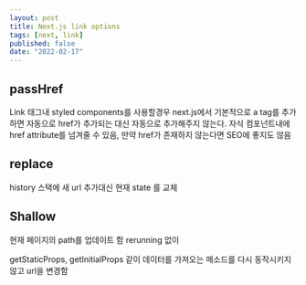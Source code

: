 ```yaml
---
layout: post
title: Next.js link options
tags: [next, link]
published: false 
date: "2022-02-17"
---
```


## passHref

Link 태그내 styled components를 사용할경우 next.js에서 기본적으로 a tag를 추가하면 자동으로 href가 추가되는 대신 자동으로 추가해주지 않는다. 자식 컴포넌트내에 href attribute를 넘겨줄 수 있음, 만약 href가 존재하지 않는다면 SEO에 좋지도 않음

## replace

history 스택에 새 url 추가대신 현재 state 를 교체

## Shallow

현재 페이지의 path를 업데이트 함 rerunning 없이

getStaticProps, getInitialProps 같이 데이터를 가져오는 메소드를 다시 동작시키지 않고 url을 변경함
